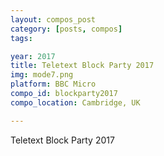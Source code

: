 ```yaml
---
layout: compos_post
category: [posts, compos]
tags: 

year: 2017
title: Teletext Block Party 2017
img: mode7.png
platform: BBC Micro
compo_id: blockparty2017
compo_location: Cambridge, UK

---
```

Teletext Block Party 2017


